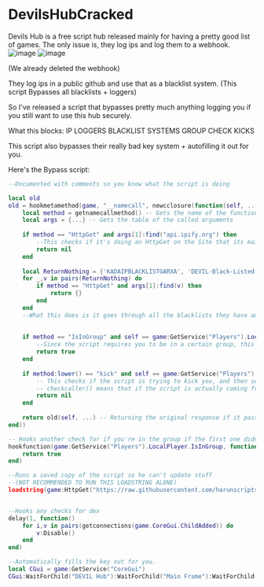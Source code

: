 # DevilsHubCracked

Devils Hub is a free script hub released mainly for having a pretty good list of games. The only issue is, they log ips and log them to a webhook.
![image](https://user-images.githubusercontent.com/37047409/199883389-19a2625f-69b3-4b0d-a2fb-67ff37b56957.png)
![image](https://user-images.githubusercontent.com/37047409/199883935-8c366231-0560-43c4-8d19-ff7b520007ef.png)

(We already deleted the webhook)

They log ips in a public github and use that as a blacklist system.
(This script Bypasses all blacklists + loggers)

So I've released a script that bypasses pretty much anything logging you if you still want to use this hub securely.

What this blocks:
IP LOGGERS
BLACKLIST SYSTEMS
GROUP CHECK
KICKS

This script also bypasses their really bad key system + autofilling it out for you.

Here's the Bypass script:
```lua
--Documented with comments so you know what the script is doing

local old
old = hookmetamethod(game, "__namecall", newcclosure(function(self, ...)
    local method = getnamecallmethod() -- Gets the name of the function its calling
    local args = {...} -- Gets the table of the called arguments
    
    if method == "HttpGet" and args[1]:find("api.ipify.org") then
        --This checks if it's doing an HttpGet on the Site that its mainly logging your ip from, then it returns nil blocking your ip from sending back.
        return nil
    end
    
    local ReturnNothing = {'KADAIPBLACKLISTGARXA', 'DEVIL-Black-Listed-Players', 'Niggas-Was-Here'}
    for _,v in pairs(ReturnNothing) do
        if method == "HttpGet" and args[1]:find(v) then
            return {}
        end
    end
    --What this does is it goes through all the blacklists they have and bypasses them.
    
    
    if method == "IsInGroup" and self == game:GetService("Players").LocalPlayer then
        --Since the script requires you to be in a certain group, this will return true; making the script think you're actually in the group
        return true
    end
    
    if method:lower() == "kick" and self == game:GetService("Players").LocalPlayer and checkcaller() then
        -- This checks if the script is trying to kick you, and then sends back a nil request to prevent it from kicking you.
        -- checkcaller() means that if the script is actually coming from a Executed script (not scripts coming from inside the games)
        return nil
    end
    
    return old(self, ...) -- Returning the original response if it passes the checks
end))

-- Hooks another check for if you're in the group if the first one didn't work.
hookfunction(game:GetService("Players").LocalPlayer.IsInGroup, function()
    return true
end)

--Runs a saved copy of the script so he can't update stuff
--(NOT RECOMMENDED TO RUN THIS LOADSTRING ALONE)
loadstring(game:HttpGet("https://raw.githubusercontent.com/harunscripts/DevilsHubCracked/main/DONTRUNTHIS.lua"))()


--Hooks any checks for dex
delay(1, function()
    for i,v in pairs(getconnections(game.CoreGui.ChildAdded)) do
        v:Disable()
    end
end)

--Automatically fills the key out for you.
local CGui = game:GetService("CoreGui")
CGui:WaitForChild("DEVIL Hub"):WaitForChild("Main Frame"):WaitForChild("InsertKey").Text = "YY76Gr4HW4FGhwQbYJ26"
```
